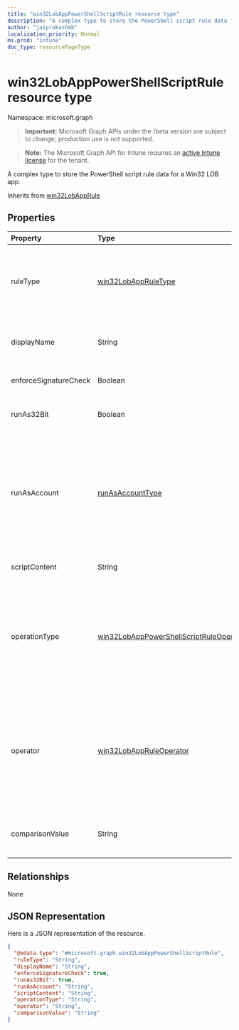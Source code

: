 ```yaml
---
title: "win32LobAppPowerShellScriptRule resource type"
description: "A complex type to store the PowerShell script rule data for a Win32 LOB app."
author: "jaiprakashmb"
localization_priority: Normal
ms.prod: "intune"
doc_type: resourcePageType
---
```


# win32LobAppPowerShellScriptRule resource type

Namespace: microsoft.graph

> **Important:** Microsoft Graph APIs under the /beta version are subject to change; production use is not supported.

> **Note:** The Microsoft Graph API for Intune requires an [active Intune license](https://go.microsoft.com/fwlink/?linkid=839381) for the tenant.

A complex type to store the PowerShell script rule data for a Win32 LOB app.


Inherits from [win32LobAppRule](../resources/intune-apps-win32lobapprule.md)

## Properties
|Property|Type|Description|
|:---|:---|:---|
|ruleType|[win32LobAppRuleType](../resources/intune-apps-win32lobappruletype.md)|The rule type indicating the purpose of the rule. Inherited from [win32LobAppRule](../resources/intune-apps-win32lobapprule.md). Possible values are: `detection`, `requirement`.|
|displayName|String|The display name for the rule. Do not specify this value if the rule is used for detection.|
|enforceSignatureCheck|Boolean|A value indicating whether a signature check is enforced.|
|runAs32Bit|Boolean|A value indicating whether the script should run as 32-bit.|
|runAsAccount|[runAsAccountType](../resources/intune-shared-runasaccounttype.md)|The execution context of the script. Do not specify this value if the rule is used for detection. Script detection rules will run in the same context as the associated app install context. Possible values are: `system`, `user`.|
|scriptContent|String|The base64-encoded script content.|
|operationType|[win32LobAppPowerShellScriptRuleOperationType](../resources/intune-apps-win32lobapppowershellscriptruleoperationtype.md)|The script output comparison operation type. Use NotConfigured (the default value) if the rule is used for detection. Possible values are: `notConfigured`, `string`, `dateTime`, `integer`, `float`, `version`, `boolean`.|
|operator|[win32LobAppRuleOperator](../resources/intune-apps-win32lobappruleoperator.md)|The script output operator. Use NotConfigured (the default value) if the rule is used for detection. Possible values are: `notConfigured`, `equal`, `notEqual`, `greaterThan`, `greaterThanOrEqual`, `lessThan`, `lessThanOrEqual`.|
|comparisonValue|String|The script output comparison value. Do not specify a value if the rule is used for detection.|

## Relationships
None

## JSON Representation
Here is a JSON representation of the resource.
<!-- {
  "blockType": "resource",
  "@odata.type": "microsoft.graph.win32LobAppPowerShellScriptRule"
}
-->
``` json
{
  "@odata.type": "#microsoft.graph.win32LobAppPowerShellScriptRule",
  "ruleType": "String",
  "displayName": "String",
  "enforceSignatureCheck": true,
  "runAs32Bit": true,
  "runAsAccount": "String",
  "scriptContent": "String",
  "operationType": "String",
  "operator": "String",
  "comparisonValue": "String"
}
```
